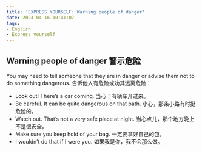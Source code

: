 ```yaml
---
title: 'EXPRESS YOURSELF: Warning people of danger'
date: 2024-04-16 10:41:07
tags:
- English
- Express yourself
---
```


## Warning people of danger 警示危险

You may need to tell someone that they are in danger or advise them not to do something dangerous. 告诉他人有危险或劝其远离危险：

- Look out! There’s a car coming. 
当心！有辆车开过来。
- Be careful. It can be quite dangerous on that path. 
小心，那条小路有时挺危险的。
- Watch out. That’s not a very safe place at night. 
当心点儿，那个地方晚上不是很安全。
- Make sure you keep hold of your bag. 
一定要拿好自己的包。
- I wouldn’t do that if I were you. 
如果我是你，我不会那么做。